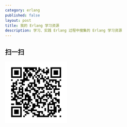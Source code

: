 ```yaml
---
category: erlang
published: false
layout: post
title: 我的 Erlang 学习资源
description: 学习、实践 Erlang 过程中搜集的 Erlang 学习资源
---
```




## 扫一扫     

![2014-11-10-my-erlang-resources.md](../../images/share/2014-11-10-my-erlang-resources.md.jpg)